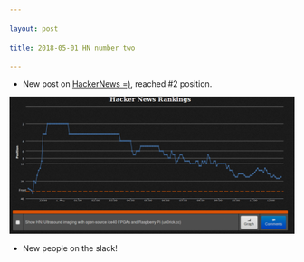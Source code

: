```yaml
---

layout: post

title: 2018-05-01 HN number two

---
```



-   New post on
    [HackerNews =)](https://news.ycombinator.com/item?id=16950507),
    reached \#2 position.

![](/matty/images/HN_un0rick.png)

-   New people on the slack!

